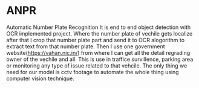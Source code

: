 # ANPR
Automatic Number Plate Recognition 
 It is end to end object detection with OCR implemented project.
 Where the number plate of vechile gets localize after that I crop that number plate part and send it to OCR alogorithm to extract text from that number plate. Then I use one government website(https://vahan.nic.in/) from where I can get all the detail regrading owner of the vechile and all. This is use in traffice survillence, parking area or monitoring any type of issue related to that vehcile. The only thing we need for our model is cctv footage to automate the whole thing using computer vision technique.
 

